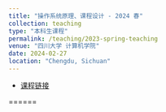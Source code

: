 ```yaml
---
title: "操作系统原理、课程设计 - 2024 春"
collection: teaching
type: "本科生课程"
permalink: /teaching/2023-spring-teaching
venue: "四川大学 计算机学院"
date: 2024-02-27
location: "Chengdu, Sichuan"
---
```

- [课程链接](/teaching/DSA)

======